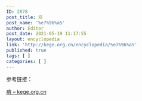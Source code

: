 ```yaml
---
ID: 2878
post_title: 疥
post_name: '%e7%96%a5'
author: Editor
post_date: 2021-05-19 11:17:55
layout: encyclopedia
link: 'http://kege.org.cn/encyclopedia/%e7%96%a5'
published: true
tags: [ ]
categories: [ ]
---
```

参考链接：

<a href="http://kege.org.cn/encyclopedia/%e7%97%9f">痟 – kege.org.cn</a>